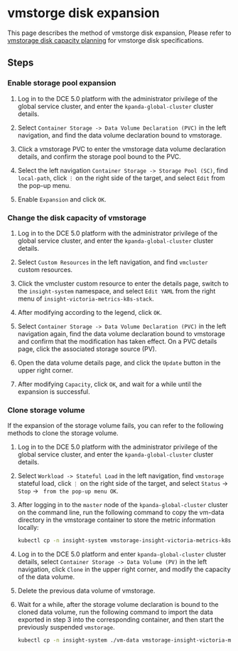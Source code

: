 # vmstorge disk expansion

This page describes the method of vmstorge disk expansion,
Please refer to [vmstorage disk capacity planning](./vms-res-plan.md) for vmstorge disk specifications.

## Steps

### Enable storage pool expansion

1. Log in to the DCE 5.0 platform with the administrator privilege of the global service cluster, and enter the `kpanda-global-cluster` cluster details.
1. Select `Container Storage -> Data Volume Declaration (PVC)` in the left navigation, and find the data volume declaration bound to vmstorage.

     

1. Click a vmstorage PVC to enter the vmstorage data volume declaration details, and confirm the storage pool bound to the PVC.

     

1. Select the left navigation `Container Storage -> Storage Pool (SC)`, find `local-path`, click `⋮` on the right side of the target, and select `Edit` from the pop-up menu.

     

1. Enable `Expansion` and click `OK`.

     

### Change the disk capacity of vmstorage

1. Log in to the DCE 5.0 platform with the administrator privilege of the global service cluster, and enter the `kpanda-global-cluster` cluster details.
1. Select `Custom Resources` in the left navigation, and find `vmcluster` custom resources.

     

1. Click the vmcluster custom resource to enter the details page, switch to the `insight-system` namespace, and select `Edit YAML` from the right menu of `insight-victoria-metrics-k8s-stack`.

     

1. After modifying according to the legend, click `OK`.

     

1. Select `Container Storage -> Data Volume Declaration (PVC)` in the left navigation again, find the data volume declaration bound to vmstorage and confirm that the modification has taken effect. On a PVC details page, click the associated storage source (PV).

     

1. Open the data volume details page, and click the `Update` button in the upper right corner.

     

1. After modifying `Capacity`, click `OK`, and wait for a while until the expansion is successful.

     

### Clone storage volume

If the expansion of the storage volume fails, you can refer to the following methods to clone the storage volume.

1. Log in to the DCE 5.0 platform with the administrator privilege of the global service cluster, and enter the `kpanda-global-cluster` cluster details.
1. Select `Workload -> Stateful Load` in the left navigation, find `vmstorage` stateful load, click `⋮` on the right side of the target, and select `Status` -> `Stop` -> ` from the pop-up menu OK`.

     

1. After logging in to the `master` node of the `kpanda-global-cluster` cluster on the command line, run the following command to copy the vm-data directory in the vmstorage container to store the metric information locally:

     ```bash
     kubectl cp -n insight-system vmstorage-insight-victoria-metrics-k8s-stack-1:vm-data ./vm-data
     ```

1. Log in to the DCE 5.0 platform and enter `kpanda-global-cluster` cluster details, select `Container Storage -> Data Volume (PV)` in the left navigation, click `Clone` in the upper right corner, and modify the capacity of the data volume.

     

     

1. Delete the previous data volume of vmstorage.

     

1. Wait for a while, after the storage volume declaration is bound to the cloned data volume, run the following command to import the data exported in step 3 into the corresponding container, and then start the previously suspended `vmstorage`.

     ```bash
     kubectl cp -n insight-system ./vm-data vmstorage-insight-victoria-metrics-k8s-stack-1:vm-data
     ```
